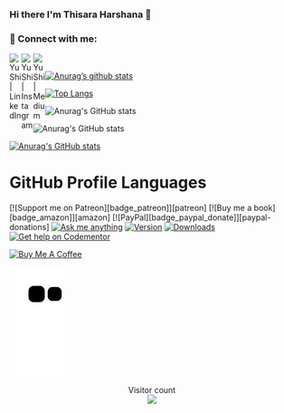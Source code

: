### Hi there I'm Thisara Harshana 👋

<!--
**TABEYWICKRAMA/TABEYWICKRAMA** is a ✨ _special_ ✨ repository because its `README.md` (this file) appears on your GitHub profile.

Here are some ideas to get you started:

- 🔭 I’m currently working on ...
- 🌱 I’m currently learning ...
- 👯 I’m looking to collaborate on ...
- 🤔 I’m looking for help with ...
- 💬 Ask me about ...
- 📫 How to reach me: ...
- 😄 Pronouns: ...
- ⚡ Fun fact: ...
-->
### 🤝 Connect with me:

<a href="https://www.linkedin.com/in/thisara-harshana-abeywickrama-b851961b4/"><img align="left" src="https://raw.githubusercontent.com/yushi1007/yushi1007/main/images/linkedin.svg" alt="Yu Shi | LinkedIn" width="21px"/></a>

<a href="https://www.facebook.com/thisaraharshana.abeywickrama.1/"><img align="left" src="https://cdn-icons-png.flaticon.com/512/124/124010.png" alt="Yu Shi | Instagram" width="21px"/></a>

<a href=""><img align="left" src="https://raw.githubusercontent.com/yushi1007/yushi1007/main/images/medium.svg" alt="Yu Shi | Medium" width="21px"/></a>
</br>

[![Anurag’s github stats](https://github-readme-stats.vercel.app/api?username=TABEYWICKRAMA)](https://github.com/TABEYWICKRAMA)

[![Top Langs](https://github-readme-stats.vercel.app/api/top-langs/?username=TABEYWICKRAMA&layout=compact)](https://github.com/TABEYWICKRAMA)

![Anurag's GitHub stats](https://github-readme-stats.vercel.app/api?username=TABEYWICKRAMA&show_icons=true&theme=radical)

![Anurag's GitHub stats](https://github-readme-stats.vercel.app/api?username=TABEYWICKRAMA&show_icons=true)

[![Anurag's GitHub stats](https://github-readme-stats.vercel.app/api?username=TABEYWICKRAMA)](https://github.com/TABEYWICKRAMA/github-readme-stats)


# GitHub Profile Languages

 [![Support me on Patreon][badge_patreon]][patreon] [![Buy me a book][badge_amazon]][amazon] [![PayPal][badge_paypal_donate]][paypal-donations] [![Ask me anything](https://img.shields.io/badge/ask%20me-anything-1abc9c.svg)](https://github.com/IonicaBizau/ama) [![Version](https://img.shields.io/npm/v/github-profile-languages.svg)](https://www.npmjs.com/package/github-profile-languages) [![Downloads](https://img.shields.io/npm/dt/github-profile-languages.svg)](https://www.npmjs.com/package/github-profile-languages) [![Get help on Codementor](https://cdn.codementor.io/badges/get_help_github.svg)](https://www.codementor.io/johnnyb?utm_source=github&utm_medium=button&utm_term=johnnyb&utm_campaign=github)

<a href="https://www.buymeacoffee.com/H96WwChMy" target="_blank"><img src="https://www.buymeacoffee.com/assets/img/custom_images/yellow_img.png" alt="Buy Me A Coffee"></a>

![Snake animation](https://github.com/TABEYWICKRAMA/TABEYWICKRAMA/blob/output/github-contribution-grid-snake.svg)


<p align="center"> 
  Visitor count<br>
<img src="https://profile-counter.glitch.me/TABEYWICKRAMA/count.svg" />
</p>
